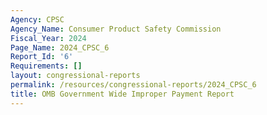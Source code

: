 ```yaml
---
Agency: CPSC
Agency_Name: Consumer Product Safety Commission
Fiscal_Year: 2024
Page_Name: 2024_CPSC_6
Report_Id: '6'
Requirements: []
layout: congressional-reports
permalink: /resources/congressional-reports/2024_CPSC_6
title: OMB Government Wide Improper Payment Report
---
```

